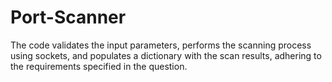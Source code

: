 # Port-Scanner
The code validates the input parameters, performs the scanning process using sockets, and populates a dictionary with the scan results, adhering to the requirements specified in the question.
